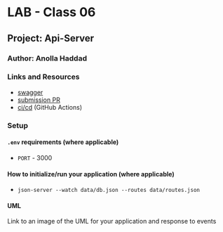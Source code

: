 # LAB - Class 06

## Project: Api-Server

### Author: Anolla Haddad

### Links and Resources

- [swagger](https://app.swaggerhub.com/apis/Anolla/api-server-lab06/0.2#/)
- [submission PR](http://xyz.com)
- [ci/cd](http://xyz.com) (GitHub Actions)

### Setup

#### `.env` requirements (where applicable)

- `PORT` - 3000

#### How to initialize/run your application (where applicable)

- `json-server --watch data/db.json --routes data/routes.json`

#### UML

Link to an image of the UML for your application and response to events
